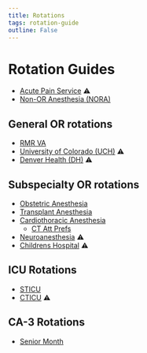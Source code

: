 ```yaml
---
title: Rotations
tags: rotation-guide
outline: False
---
```


# Rotation Guides

- [Acute Pain Service](./aps.md) :warning:
- [Non-OR Anesthesia (NORA)](./nora.md)

## General OR rotations
- [RMR VA](./va.md)
- [University of Colorado (UCH)](./uch.md) :warning:
- [Denver Health (DH)](./dh.md) :warning:
  
## Subspecialty OR rotations
- [Obstetric Anesthesia](./ob.md)
- [Transplant Anesthesia](./txp.md)
- [Cardiothoracic Anesthesia](./ct.md)
  - [CT Att Prefs](../ref/ct-att.md)
- [Neuroanesthesia](./neuro.md) :warning:
- [Childrens Hospital](./chco.md) :warning:

## ICU Rotations
- [STICU](./sticu.md)
- [CTICU](./cticu.md) :warning:

## CA-3 Rotations
- [Senior Month](./senior.md)
